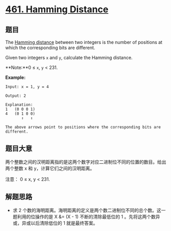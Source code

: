 # [461. Hamming Distance](https://leetcode.com/problems/hamming-distance/)

## 题目

The [Hamming distance](https://en.wikipedia.org/wiki/Hamming_distance) between two integers is the number of positions at which the corresponding bits are different.

Given two integers `x` and `y`, calculate the Hamming distance.

**Note:**0 ≤ `x`, `y` < 231.

**Example:**

    Input: x = 1, y = 4
    
    Output: 2
    
    Explanation:
    1   (0 0 0 1)
    4   (0 1 0 0)
           ↑   ↑
    
    The above arrows point to positions where the corresponding bits are different.


## 题目大意

两个整数之间的汉明距离指的是这两个数字对应二进制位不同的位置的数目。给出两个整数 x 和 y，计算它们之间的汉明距离。

注意：
0 ≤ x, y < 231.



## 解题思路

- 求 2 个数的海明距离。海明距离的定义是两个数二进制位不同的总个数。这一题利用的位操作的是 X &= (X - 1) 不断的清除最低位的 1 。先将这两个数异或，异或以后清除低位的 1 就是最终答案。
